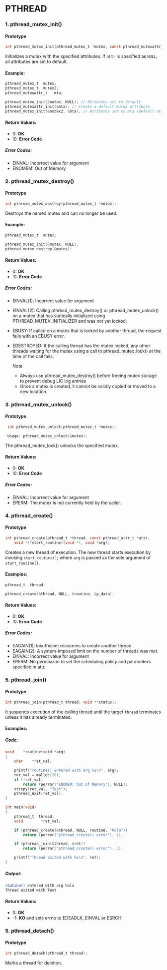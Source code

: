 # PTHREAD

### 1. **pthread_mutex_init()**

#### Prototype
```c
int pthread_mutex_init(pthread_mutex_t *mutex, const pthread_mutexattr_t *attr);
```

Initializes a mutex with the specified attributes. If `attr` is specified as `NULL`, all attributes are set to default.

#### Example: 
```c
pthread_mutex_t  mutex;
pthread_mutex_t  mutex2;
pthread_mutexattr_t   mta;

pthread_mutex_init(&mutex, NULL); // Atributes set to default
pthread_mutexattr_init(&mta); // Create a default mutex attribute
pthread_mutex_init(&mutex2, &mta); // Atributes set to mta (default attributes)
```
#### Return Values: 
 - 0: **OK**
 - !0: **Error Code**

##### Error Codes:
 - EINVAL: Incorrect value for argument
 - ENOMEM: Out of Memory

### 2. **pthread_mutex_destroy()**

#### Prototype
```c
int pthread_mutex_destroy(pthread_mutex_t *mutex); 
```
Destroys the named mutex and can no longer be used.


#### Example: 
```c
pthread_mutex_t  mutex;

pthread_mutex_init(&mutex, NULL);
pthread_mutex_destroy(&mutex);
```
#### Return Values: 
 - 0: **OK**
 - !0: **Error Code**

##### Error Codes:
 - EINVAL(1): Incorrect value for argument
 - EINVAL(2): Calling pthread_mutex_destroy() or pthread_mutex_unlock() on a mutex that has statically initialized using PTHREAD_MUTEX_INITIALIZER and was not yet locked.
 - EBUSY: If called on a mutex that is locked by another thread, the request fails with an EBUSY error. 
 - EDESTROYED: If the calling thread has the mutex locked, any other threads waiting for the mutex using a call to pthread_mutex_lock() at the time of the call fails.

	> [!NOTE]
	>  - Always use pthread_mutex_destroy() before freeing mutex storage to prevent debug LIC log entries
	>  - Once a mutex is created, it cannot be validly copied or moved to a new location.

### 3. **pthread_mutex_unlock()**

#### Prototype
```c
 int pthread_mutex_unlock(pthread_mutex_t *mutex); 

 Usage: pthread_mutex_unlock(&mutex);
```
The pthread_mutex_lock() unlocks the specified mutex.


#### Return Values: 
 - 0: **OK**
 - !0: **Error Code**

##### Error Codes:
 - EINVAL: Incorrect value for argument
 - EPERM: The mutex is not currently held by the caller.

### 4. **pthread_create()**

#### Prototype
```c
int pthread_create(pthread_t *thread, const pthread_attr_t *attr,
	void *(*start_routine)(void *), void *arg);
```
Creates a new thread of execution.
The new thread starts execution by invoking `start_routine()`; where `arg` is passed as the sole argument of `start_routine()`.

#### Examples: 
```c
pthread_t  thread;

pthread_create(&thread, NULL, &routine, &p_data);
```

#### Return Values: 
 - 0: **OK**
 - !0: **Error Code**

##### Error Codes:
 - EAGAIN(1): Insufficient resources to create another thread.
 - EAGAIN(2): A system-imposed limit on the number of threads was met.
 - EINVAL: Incorrect value for argument
 - EPERM: No permission to set the scheduling policy and parameters specified in attr.

### 5. **pthread_join()**

#### Prototype
```c
int pthread_join(pthread_t thread, void **status);
```
It suspends execution of the calling thread until the target `thread` terminates unless it has already terminated.

#### Examples: 

##### Code:
```c
void	*routine(void *arg)
{
	char	*ret_val;

	printf("routine() entered with arg %s\n", arg);
	ret_val = malloc(20);
	if (!ret_val)
		return (perror("ENOMEM: Out of Memory"), NULL);
	strcpy(ret_val, "Test");
	pthread_exit(ret_val);
}

int main(void)
{
	pthread_t  thread;
	void		*ret_val;

	if (pthread_create(&thread, NULL, routine, "hola"))
		return (perror("pthread_create() error"), 1);

	if (pthread_join(&thread, &ret))
		return (perror("pthread_create() error"), 3);

	printf("Thread exited with %s\n", ret);
}
```
##### Output:
```bash
routine() entered with arg hola
Thread exited with Test
```

#### Return Values: 
 - 0: **OK**
 - -1: **KO** and sets errno to EDEADLK, EINVAL or ESRCH

### 5. **pthread_detach()**

#### Prototype
```c
int pthread_detach(pthread_t thread);
```
Marks a thread for deletion.

